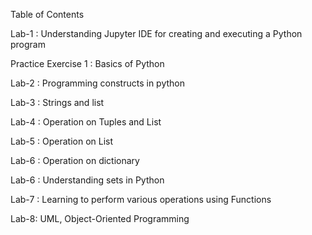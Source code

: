 Table of Contents

  Lab-1 : Understanding Jupyter IDE for creating and executing a Python program
 
  Practice Exercise 1 : Basics of Python 
  
  Lab-2 : Programming constructs in python
  
  Lab-3 : Strings and list
  
  Lab-4 : Operation on Tuples and List
  
  Lab-5 : Operation on List

  Lab-6 : Operation on dictionary 
  
  Lab-6 : Understanding sets in Python
  
  Lab-7 : Learning to perform various operations using Functions

  Lab-8: UML, Object-Oriented Programming
